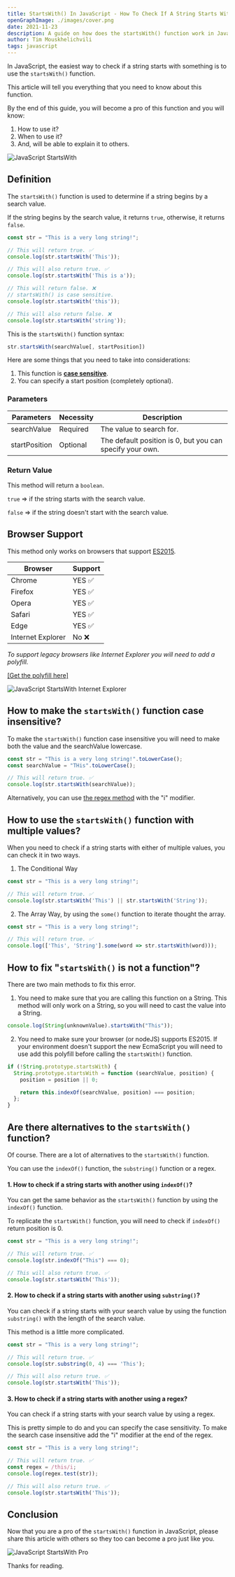```yaml
---
title: StartsWith() In JavaScript - How To Check If A String Starts With Something?
openGraphImage: ./images/cover.png
date: 2021-11-23
description: A guide on how does the startsWith() function work in JavaScript? Case Sensitivity, Multiple Values, Alternatives.
author: Tim Mouskhelichvili
tags: javascript
---
```


In JavaScript, the easiest way to check if a string starts with something is to use the `startsWith()` function.

This article will tell you everything that you need to know about this function.

By the end of this guide, you will become a pro of this function and you will know:

1. How to use it?
2. When to use it?
3. And, will be able to explain it to others.

![JavaScript StartsWith](./images/cover.png)

<Summary />

## Definition

The `startsWith()` function is used to determine if a string begins by a search value.

If the string begins by the search value, it returns `true`, otherwise, it returns `false`.

```javascript
const str = "This is a very long string!";

// This will return true. ✅
console.log(str.startsWith('This'));

// This will also return true. ✅
console.log(str.startsWith('This is a'));

// This will return false. ❌ 
// startsWith() is case sensitive.
console.log(str.startsWith('this'));

// This will also return false. ❌
console.log(str.startsWith('string'));
```

This is the `startsWith()` function syntax: 

```javascript
str.startsWith(searchValue[, startPosition])
```

Here are some things that you need to take into considerations:

1. This function is [**case sensitive**](https://en.wikipedia.org/wiki/Case_sensitivity).
2. You can specify a start position (completely optional).

### Parameters

| Parameters | Necessity | Description |
| --- | ---- | ----------- |
| searchValue | Required | The value to search for. |
| startPosition | Optional | The default position is 0, but you can specify your own. |

### Return Value

This method will return a `boolean`.

`true` => if the string starts with the search value.

`false` => if the string doesn't start with the search value. 

## Browser Support

This method only works on browsers that support [ES2015](https://caniuse.com/?search=es6).

| Browser | Support |
| ------- | ------- |
| Chrome | YES ✅ |
| Firefox | YES ✅ |
| Opera | YES ✅ |
| Safari | YES ✅ |
| Edge | YES ✅ |
| Internet Explorer | No ❌ |

*To support legacy browsers like Internet Explorer you will need to add a polyfill.* 

[[Get the polyfill here]](#how-to-fix-startswith-is-not-a-function)

![JavaScript StartsWith Internet Explorer](./images/internet.jpg)

## How to make the `startsWith()` function case insensitive?

To make the `startsWith()` function case insensitive you will need to make both the value and the searchValue lowercase.

```javascript
const str = "This is a very long string!".toLowerCase();
const searchValue = "THis".toLowerCase();

// This will return true. ✅
console.log(str.startsWith(searchValue));
```

Alternatively, you can use [the regex method](#how-to-check-if-a-string-starts-with-another-using-a-regex) with the "i" modifier.

## How to use the `startsWith()` function with multiple values?

When you need to check if a string starts with either of multiple values, you can check it in two ways.

1. The Conditional Way

```javascript
const str = "This is a very long string!";

// This will return true. ✅
console.log(str.startsWith('This') || str.startsWith('String'));
```

2. The Array Way, by using the `some()` function to iterate thought the array.

```javascript
const str = "This is a very long string!";

// This will return true. ✅
console.log(['This', 'String'].some(word => str.startsWith(word)));
```

## How to fix "`startsWith()` is not a function"?

There are two main methods to fix this error. 

1. You need to make sure that you are calling this function on a String. This method will only work on a String, so you will need to cast the value into a String.

```javascript
console.log(String(unknownValue).startsWith("This"));
```

2. You need to make sure your browser (or nodeJS) supports ES2015. If your environment doesn't support the new EcmaScript you will need to use add this polyfill before calling the `startsWith()` function.

```javascript
if (!String.prototype.startsWith) {
  String.prototype.startsWith = function (searchValue, position) {
    position = position || 0;

    return this.indexOf(searchValue, position) === position;
  };
}
```

## Are there alternatives to the `startsWith()` function?

Of course. There are a lot of alternatives to the `startsWith()` function. 

You can use the `indexOf()` function, the `substring()` function or a regex.

#### 1. How to check if a string starts with another using `indexOf()`?

You can get the same behavior as the `startsWith()` function by using the `indexOf()` function. 

To replicate the `startsWith()` function, you will need to check if `indexOf()` return position is 0.

```javascript
const str = "This is a very long string!";

// This will return true. ✅
console.log(str.indexOf("This") === 0);

// This will also return true. ✅
console.log(str.startsWith('This'));
```

#### 2. How to check if a string starts with another using `substring()`?

You can check if a string starts with your search value by using the function `substring()` with the length of the search value.

This method is a little more complicated.

```javascript
const str = "This is a very long string!";

// This will return true. ✅
console.log(str.substring(0, 4) === 'This');

// This will also return true. ✅
console.log(str.startsWith('This'));
```

#### 3. How to check if a string starts with another using a regex?

You can check if a string starts with your search value by using a regex.

This is pretty simple to do and you can specify the case sensitivity. To make the search case insensitive add the "i" modifier at the end of the regex.

```javascript
const str = "This is a very long string!";

// This will return true. ✅
const regex = /this/i; 
console.log(regex.test(str));

// This will also return true. ✅
console.log(str.startsWith('This'));
```

## Conclusion

Now that you are a pro of the `startsWith()` function in JavaScript, please share this article with others so they too can become a pro just like you. 

![JavaScript StartsWith Pro](./images/pro.jpg)

Thanks for reading.